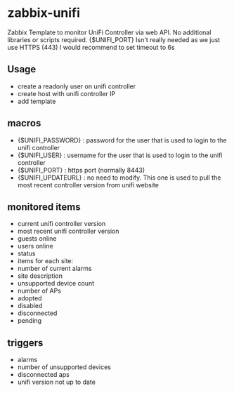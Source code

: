 # zabbix-unifi
Zabbix Template to monitor UniFi Controller via web API. No additional libraries or scripts required.
{$UNIFI_PORT} Isn't really needed as we just use HTTPS (443)
I would recommend to set timeout to 6s

## Usage
- create a readonly user on unifi controller
- create host with unifi controller IP
- add template

## macros
- {$UNIFI_PASSWORD} : password for the user that is used to login to the unifi controller
- {$UNIFI_USER} : username for the user that is used to login to the unifi controller
- {$UNIFI_PORT} : https port (normally 8443)
- {$UNIFI_UPDATEURL} : no need to modify. This one is used to pull the most recent controller version from unifi website

## monitored items
- current unifi controller version
- most recent unifi controller version
- guests online
- users online
- status
- items for each site:
 - number of current alarms
 - site description
 - unsupported device count
 - number of APs
  - adopted
  - disabled
  - disconnected
  - pending
## triggers
- alarms
- number of unsupported devices
- disconnected aps
- unifi version not up to date
